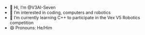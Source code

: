 - 👋 Hi, I’m @V3AI-Seven
- 👀 I’m interested in coding, computers and robotics
- 🌱 I’m currently learning C++ to participate in the Vex V5 Robotics competition
- 😄 Pronouns: He/Him

<!---
V3AI-Seven/V3AI-Seven is a ✨ special ✨ repository because its `README.md` (this file) appears on your GitHub profile.
You can click the Preview link to take a look at your changes.
--->
